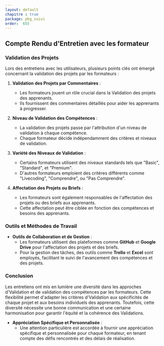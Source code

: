 ```yaml
---
layout: default
chapitre : true
package: pkg_suivi
order:  655
---
```

## Compte Rendu d'Entretien avec les formateur 

### Validation des Projets

Lors des entretiens avec les utilisateurs, plusieurs points clés ont émergé concernant la validation des projets par les formateurs :

1. **Validation des Projets par Commentaires** :
    - Les formateurs jouent un rôle crucial dans la Validation des projets des apprenants.
    - Ils fournissent des commentaires détaillés pour aider les apprenants à progresser.

2. **Niveau de Validation des Compétences** :
    - La validation des projets passe par l'attribution d'un niveau de validation à chaque compétence.
    - Chaque formateur décide indépendamment des critères et niveaux de validation.

3. **Variété des Niveaux de Validation** :
    - Certains formateurs utilisent des niveaux standards tels que "Basic", "Standard", et "Premium".
    - D'autres formateurs emploient des critères différents comme "Livecoding", "Comprendre", ou "Pas Comprendre".

4. **Affectation des Projets ou Briefs** :
    - Les formateurs sont également responsables de l'affectation des projets ou des briefs aux apprenants.
    - Cette affectation peut être ciblée en fonction des compétences et besoins des apprenants.

### Outils et Méthodes de Travail

- **Outils de Collaboration et de Gestion** :
    - Les formateurs utilisent des plateformes comme **GitHub** et **Google Drive** pour l'affectation des projets et des briefs.
    - Pour la gestion des tâches, des outils comme **Trello** et **Excel** sont employés, facilitant le suivi de l'avancement des compétences et des projets.

### Conclusion

Les entretiens ont mis en lumière une diversité dans les approches d'Validation et de validation des compétences par les formateurs. Cette flexibilité permet d'adapter les critères d'Validation aux spécificités de chaque projet et aux besoins individuels des apprenants. Toutefois, cette diversité nécessite une bonne communication et une certaine harmonisation pour garantir l'équité et la cohérence des Validations.

- **Appréciation Spécifique et Personnalisée** :
    - Une attention particulière est accordée à fournir une appréciation spécifique et personnalisée pour chaque formateur, en tenant compte des défis rencontrés et des délais de réalisation.

